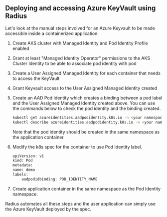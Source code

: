 ## Deploying and accessing Azure KeyVault using Radius

Let's look at the manual steps involved for an Azure Keyvault to be made accessible inside a containerized application:

1. Create AKS cluster with Managed Identity and Pod Identity Profile enabled
2. Grant at least "Managed Identity Operator" permissions to the AKS Cluster Identity to be able to associate pod identity with pod
3. Create a User Assigned Managed Identity for each container that needs to access the KeyVault
4. Grant Keyvault access to the User Assigned Managed Identity created
5. Create an AAD Pod Identity which creates a binding between a pod label and the User Assigned Managed Identity created above. You can use the commands below to check the pod identity and the binding created.

    ```sh
    kubectl get azureidentities.aadpodidentity.k8s.io -n <your namespace>
    kubectl describe azureidentities.aadpodidentity.k8s.io -n <your namespace>
    ```

    Note that the pod identity should be created in the same namespace as the application container.

6. Modify the k8s spec for the container to use Pod Identity label.

    ```sh
    apiVersion: v1
    kind: Pod
    metadata:
    name: demo
    labels:
        aadpodidbinding: POD_IDENTITY_NAME
    ```

7. Create application container in the same namespace as the Pod Identity namespace.

Radius automates all these steps and the user application can simply use the Azure KeyVault deployed by the spec.
